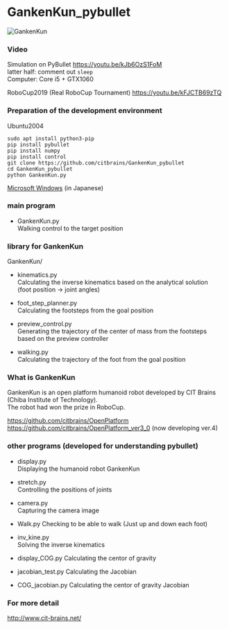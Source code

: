 # GankenKun_pybullet

![GankenKun](https://user-images.githubusercontent.com/5755200/79035466-fd011080-7bf9-11ea-807a-227fc551c4ad.jpg)

### Video

Simulation on PyBullet
https://youtu.be/kJb6OzS1FoM  
latter half: comment out `sleep`  
Computer: Core i5 + GTX1060

RoboCup2019 (Real RoboCup Tournament)
https://youtu.be/kFJCTB69zTQ

### Preparation of the development environment

Ubuntu2004
```
sudo apt install python3-pip
pip install pybullet
pip install numpy
pip install control
git clone https://github.com/citbrains/GankenKun_pybullet
cd GankenKun_pybullet
python GankenKun.py
```

[Microsoft Windows](https://github.com/citbrains/GankenKun_pybullet/wiki/%E9%96%8B%E7%99%BA%E7%92%B0%E5%A2%83%E3%81%AE%E6%BA%96%E5%82%99) (in Japanese)

### main program

- GankenKun.py  
Walking control to the target position

### library for GankenKun

GankenKun/  

- kinematics.py  
Calculating the inverse kinematics based on the analytical solution  
(foot position -> joint angles)  

- foot_step_planner.py  
Calculating the footsteps from the goal position  

- preview_control.py  
Generating the trajectory of the center of mass from the footsteps based on the preview controller  

- walking.py  
Calculating the trajectory of the foot from the goal position  

### What is GankenKun

GankenKun is an open platform humanoid robot developed by CIT Brains (Chiba Institute of Technology).  
The robot had won the prize in RoboCup.  

https://github.com/citbrains/OpenPlatform  
https://github.com/citbrains/OpenPlatform_ver3_0 (now developing ver.4)  

### other programs (developed for understanding pybullet)  

- display.py  
Displaying the humanoid robot GankenKun  

- stretch.py  
Controlling the positions of joints  

- camera.py  
Capturing the camera image  

- Walk.py
Checking to be able to walk (Just up and down each foot)  

- inv_kine.py  
Solving the inverse kinematics  

- display_COG.py
Calculating the centor of gravity  

- jacobian_test.py
Calculating the Jacobian  

- COG_jacobian.py
Calculating the centor of gravity Jacobian  

### For more detail
http://www.cit-brains.net/
